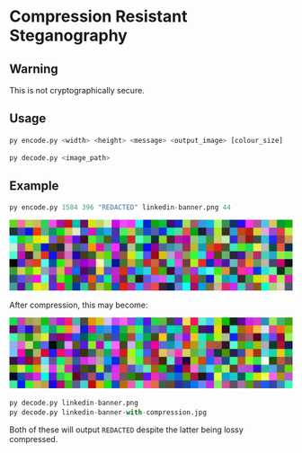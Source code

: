 # Compression Resistant Steganography

## Warning

This is not cryptographically secure.

## Usage

```python
py encode.py <width> <height> <message> <output_image> [colour_size]
```

```python
py decode.py <image_path>
```

## Example

```python
py encode.py 1584 396 "REDACTED" linkedin-banner.png 44
```

![LinkedIn Banner](linkedin-banner.png)

After compression, this may become:

![LinkedIn Banner Compressed](linkedin-banner-with-compression.jpg)

```python
py decode.py linkedin-banner.png
py decode.py linkedin-banner-with-compression.jpg
```

Both of these will output `REDACTED` despite the latter being lossy compressed.
